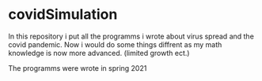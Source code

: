 # covidSimulation
In this repository i put all the programms i wrote about virus spread and the covid pandemic.
Now i would do some things diffrent as my math knowledge is now more advanced. (limited growth ect.)

The programms were wrote in spring 2021
